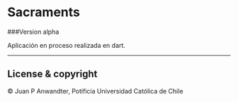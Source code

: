 # Sacraments #

###Version alpha

Aplicación en proceso realizada en dart. 

---

## License & copyright

© Juan P Anwandter, Potificia Universidad Católica de Chile
